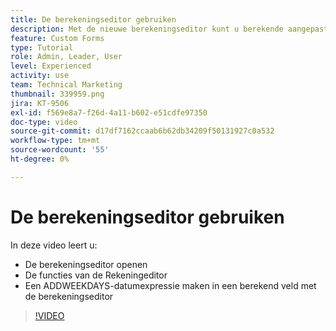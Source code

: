 ```yaml
---
title: De berekeningseditor gebruiken
description: Met de nieuwe berekeningseditor kunt u berekende aangepaste velden gemakkelijker dan ooit maken.
feature: Custom Forms
type: Tutorial
role: Admin, Leader, User
level: Experienced
activity: use
team: Technical Marketing
thumbnail: 339959.png
jira: KT-9506
exl-id: f569e8a7-f26d-4a11-b602-e51cdfe97350
doc-type: video
source-git-commit: d17df7162ccaab6b62db34209f50131927c0a532
workflow-type: tm+mt
source-wordcount: '55'
ht-degree: 0%

---
```


# De berekeningseditor gebruiken

In deze video leert u:

* De berekeningseditor openen
* De functies van de Rekeningeditor
* Een ADDWEEKDAYS-datumexpressie maken in een berekend veld met de berekeningseditor

>[!VIDEO](https://video.tv.adobe.com/v/339959/?quality=12&learn=on&enablevpops)
